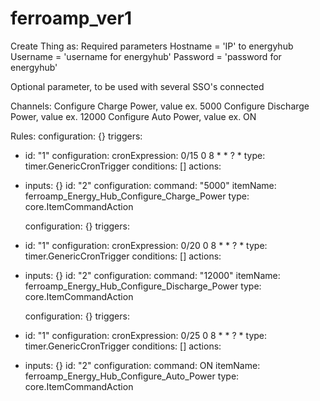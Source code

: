 # ferroamp_ver1
Create Thing as:
Required parameters
Hostname = 'IP' to energyhub
Username = 'username for energyhub'
Password = 'password for energyhub'

Optional parameter, to be used with several SSO's connected

Channels:
Configure Charge Power, value ex. 5000
Configure Discharge Power, value ex. 12000
Configure Auto Power, value ex. ON

Rules:
configuration: {}
triggers:
  - id: "1"
    configuration:
      cronExpression: 0/15 0 8 * * ? *
    type: timer.GenericCronTrigger
conditions: []
actions:
  - inputs: {}
    id: "2"
    configuration:
      command: "5000"
      itemName: ferroamp_Energy_Hub_Configure_Charge_Power
    type: core.ItemCommandAction


    configuration: {}
triggers:
  - id: "1"
    configuration:
      cronExpression: 0/20 0 8 * * ? *
    type: timer.GenericCronTrigger
conditions: []
actions:
  - inputs: {}
    id: "2"
    configuration:
      command: "12000"
      itemName: ferroamp_Energy_Hub_Configure_Discharge_Power
    type: core.ItemCommandAction
    
    
    configuration: {}
triggers:
  - id: "1"
    configuration:
      cronExpression: 0/25 0 8 * * ? *
    type: timer.GenericCronTrigger
conditions: []
actions:
  - inputs: {}
    id: "2"
    configuration:
      command: ON
      itemName: ferroamp_Energy_Hub_Configure_Auto_Power
    type: core.ItemCommandAction
    
    
    
    
